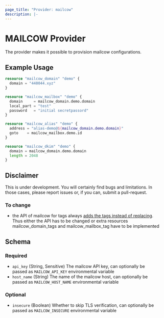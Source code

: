```yaml
---
page_title: "Provider: mailcow"
description: |-
---
```


# MAILCOW Provider

The provider makes it possible to provision mailcow configurations. 

## Example Usage

```terraform
resource "mailcow_domain" "demo" {
  domain = "440044.xyz"
}

resource "mailcow_mailbox" "demo" {
  domain     = mailcow_domain.demo.domain
  local_part = "test"
  password   = "initial secretpassord"
}

resource "mailcow_alias" "demo" {
  address = "alias-demo@${mailcow_domain.demo.domain}"
  goto    = mailcow_mailbox.demo.id
}

resource "mailcow_dkim" "demo" {
  domain = mailcow_domain.demo.domain
  length = 2048
}
```

## Disclaimer

This is under development. You will certainly find bugs and limitations. In those cases, please report issues or, if you can, submit a pull-request.

### To change

* the API of mailcow for tags always [adds the tags instead of replacing](https://github.com/mailcow/mailcow-dockerized/issues/4681). Thus either the API has to be changed or extra resources mailcow_domain_tags and mailcow_mailbox_tag have to be implemented

<!-- schema generated by tfplugindocs -->
## Schema

### Required

- `api_key` (String, Sensitive) The mailcow API key, can optionally be passed as `MAILCOW_API_KEY` environmental variable
- `host_name` (String) The name of the mailcow host, can optionally be passed as `MAILCOW_HOST_NAME` environmental variable

### Optional

- `insecure` (Boolean) Whether to skip TLS verification, can optionally be passed as `MAILCOW_INSECURE` environmental variable
